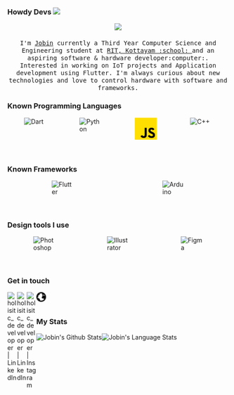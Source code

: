 ### Howdy Devs <img src="https://media.giphy.com/media/hvRJCLFzcasrR4ia7z/giphy.gif" width="20px">

<p align="center">
  <img src="https://raw.githubusercontent.com/JobinBiju/JobinBiju/master/images/working.gif" width=300>
  <br /><br />
  <samp>
    I'm <a href="https://github.com/JobinBiju/">Jobin</a> currently a Third Year Computer Science and Engineering student at <a href="http://www.rit.ac.in/">RIT, Kottayam :school: </a> and an aspiring software & hardware developer:computer:. Interested in working on IoT projects and Application development using Flutter. I'm always curious about new technologies and love to control hardware with software and frameworks.
  </samp>
</p>

### Known Programming Languages
<div style="display: flex; justify-content: space-around">
<img align="left" alt="Dart" src="https://raw.githubusercontent.com/JobinBiju/JobinBiju/master/images/dart.svg" width="50px" />  
<img align="left" alt="Python" src="https://raw.githubusercontent.com/JobinBiju/JobinBiju/master/images/python.png" width="50px" />
<img align="left" alt="Javascript" src="https://raw.githubusercontent.com/JobinBiju/JobinBiju/master/images/javascript.png" width="50px" />
<img align="left" alt="C++" src="https://raw.githubusercontent.com/JobinBiju/JobinBiju/master/images/c.png" width="50px" />
</div>

<br />
<br />



### Known Frameworks
<div style="display: flex; justify-content: space-around">
<img align="left" alt="Flutter" src="https://raw.githubusercontent.com/JobinBiju/JobinBiju/master/images/flutter.png" width="50px" />  
<img align="left" alt="Arduino" src="https://raw.githubusercontent.com/JobinBiju/JobinBiju/master/images/arduino.png" width="50px" />
</div>

<br />
<br />



### Design tools I use
<div style="display: flex; justify-content: space-around">
<img align="left" alt="Photoshop" src="https://raw.githubusercontent.com/JobinBiju/JobinBiju/master/images/photoshop.svg" width="50px" />  
<img align="left" alt="Illustrator" src="https://raw.githubusercontent.com/JobinBiju/JobinBiju/master/images/illustrator.svg" width="50px" />
<img align="left" alt="Figma" src="https://raw.githubusercontent.com/JobinBiju/JobinBiju/master/images/figma.png" width="50px" />
</div>

<br />
<br />



### Get in touch

[<img align="left" alt="holisitc_developer | LinkedIn" width="22px" src="https://cdn.jsdelivr.net/npm/simple-icons@v3/icons/whatsapp.svg" />][whatsapp]
[<img align="left" alt="holisitc_developer | LinkedIn" width="22px" src="https://cdn.jsdelivr.net/npm/simple-icons@v3/icons/linkedin.svg" />][linkedin]
[<img align="left" alt="holisitc_developer | Instagram" width="22px" src="https://cdn.jsdelivr.net/npm/simple-icons@v3/icons/instagram.svg" />][instagram]
[<img align="left" alt="holisitc_developer" width="22px" src="https://raw.githubusercontent.com/iconic/open-iconic/master/svg/globe.svg" />][blog]

<br />
<br />



### My Stats

<img align="left" alt="Jobin's Github Stats" src="https://github-readme-stats.vercel.app/api?username=JobinBiju&theme=vue&show_icons=true&hide_border=true&include_all_commits=true&count_private=true" />

<img align="left" alt="Jobin's Language Stats" src="https://github-readme-stats.vercel.app/api/top-langs/?username=JobinBiju&langs_count=8&layout=compact&hide=html%22&hide_border=true&theme=vue" />

<br />
<br />


[whatsapp]: https://wa.me/918281392010/
[blog]: https://geekflow.in/
[instagram]: https://www.instagram.com/jobz.sneezer/
[linkedin]: https://www.linkedin.com/in/jobin-biju-55b034179